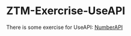 # ZTM-Exercrise-UseAPI
There is some exercise for UseAPI: [NumberAPI](http://numbersapi.com/#random/math "title")
